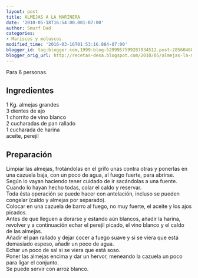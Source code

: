 ```yaml
---
layout: post
title: ALMEJAS A LA MARINERA
date: '2010-05-18T16:54:00.001-07:00'
author: Smurf Dad
categories:
- Mariscos y moluscos
modified_time: '2016-03-16T01:53:16.884-07:00'
blogger_id: tag:blogger.com,1999:blog-5299957599287034512.post-2856046822965243358
blogger_orig_url: http://recetas-desa.blogspot.com/2010/05/almejas-la-marinera.html
---
```


Para 6 personas.<br><h2>Ingredientes</h2><p>1 Kg. almejas grandes<br/>3 dientes de ajo<br/>1 chorrito de vino blanco<br/>2 cucharadas de pan rallado<br/>1 cucharada de harina<br/>aceite, perejil</p><h2>Preparaci&oacute;n</h2><p>Limpiar las almejas, frot&aacute;ndolas en el grifo unas contra otras y ponerlas en una cazuela baja, con un poco de agua, al fuego fuerte, para abrirse.<br/>Seg&uacute;n lo vayan haciendo tener cuidado de ir sac&aacute;ndolas a una fuente. Cuando lo hayan hecho todas, colar el caldo y reservar.<br/>Toda &eacute;sta operaci&oacute;n se puede hacer con antelaci&oacute;n, incluso se pueden congelar (caldo y almejas por separado).<br/>Colocar en una cazuela de barro al fuego, no muy fuerte, el aceite y los ajos picados.<br/>Antes de que lleguen a dorarse y estando a&uacute;n blancos, a&ntilde;adir la harina, revolver y a continuaci&oacute;n echar el perejil picado, el vino blanco y el caldo de las almejas.<br/>A&ntilde;adir el pan rallado y dejar cocer a fuego suave y si se viera que est&aacute; demasiado espeso, a&ntilde;adir un poco de agua.<br/>Echar un poco de sal si se viera que est&aacute; soso.<br/>Poner las almejas encima y dar un hervor, meneando la cazuela un poco para ligar el conjunto.<br/>Se puede servir con arroz blanco.</p><br>